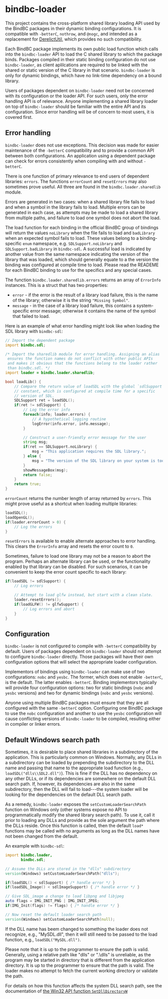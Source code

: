 # bindbc-loader
This project contains the cross-platform shared library loading API used by the BindBC packages in their dynamic binding configurations. It is compatible with `-betterC`, `nothrow`, and `@nogc`, and intended as a replacement for [DerelictUtil](https://github.com/DerelictOrg/DerelictUtil), which provides no such compatibility.

Each BindBC package implements its own public load function which calls into the `bindbc-loader` API to load the C shared library to which the package binds. Packages compiled in their static binding configuration do not use `bindbc-loader`, as client aplilcations are required to be linked with the shared or static version of the C library in that scenario. `bindbc-loader` is only for dynamic bindings, which have no link-time dependency on a bound library.

Users of packages dependent on `bindbc-loader` need not be concerned with its configuration or the loader API. For such users, only the error handling API is of relevance. Anyone implementing a shared library loader on top of `bindbc-loader` should be familiar with the entire API and its configuration. Since error handling will be of concern to most users, it is covered first.

## Error handling
`bindbc-loader` does not use exceptions. This decision was made for easier maintenance of the `-betterC` compatibility and to provide a common API between both configurations. An application using a dependent package can check for errors consistently when compiling with and without `-betterC`.

There is one function of primary relevance to end users of dependent libraries: `errors`. The functions `errorCount` and `resetErrors` may also sometimes prove useful. All three are found in the `bindbc.loader.sharedlib` module.

Errors are generated in two cases: when a shared library file fails to load and when a symbol in the library fails to load. Multiple errors can be generated in each case, as attempts may be made to load a shared library from multiple paths, and failure to load one symbol does not abort the load.

The load function for each binding in the official BindBC group of bindings will return the values `noLibrary` when the file fails to load and `badLibrary` when an expected symbol fails to load. These values belong to a binding-specific `enum` namespace, e.g. `SDLSupport.noLibrary` and `SDLSupport.badLibrary` in `bindbc-sdl`. A successful load is indicated by another value from the same namespace indicating the version of the library that was loaded, which should generally equate to a the version the binding was configured at compile time to load. Please read the READEME for each BindBC binding to use for the specifics and any special cases.

The function `bindbc.loader.sharedlib.errors` returns an array of `ErrorInfo` instances. This is a struct that has two properties:

* `error` - if the error is the result of a library load failure, this is the name of the library; otherwise it is the string `"Missing Symbol"`.
* `message` - in the case of a library load failure, this contains a system-specific error message; otherwise it contains the name of the symbol that failed to load.

Here is an example of what error handling might look like when loading the SDL library with `bindbc-sdl`:

```d
// Import the dependent package
import bindbc.sdl;

/* Import the sharedlib module for error handling. Assigning an alias
 ensures the function names do not conflict with other public APIs
 and makes it obvious that the functions belong to the loader rather
 than bindbc.sdl. */
import loader = bindbc.loader.sharedlib;

bool loadLib() {
    // Compare the return value of loadSDL with the global `sdlSupport`
    // constant, which is configured at compile time for a specific
    // version of SDL.
    SDLSupport ret = loadSDL();
    if(ret != sdlSupport) {
        // Log the error info
        foreach(info; loader.errors) {
            // A hypothetical logging routine
            logError(info.error, info.message);
        }

        // Construct a user-friendly error message for the user
        string msg;
        if(ret == SDLSupport.noLibrary) {
            msg = "This application requires the SDL library.";
        } else {
            msg = "The version of the SDL library on your system is too low. Please upgrade."
        }
        showMessageBox(msg);
        return false;
    }
    return true;
}
```

`errorCount` returns the number length of array returned by `errors`. This might prove useful as a shortcut when loading multiple libraries:

```d
loadSDL();
loadOpenGL();
if(loader.errorCount > 0) {
    // Log the errors
}
```

`resetErrors` is available to enable alternate approaches to error handling. This clears the `ErrorInfo` array and resets the error count to `0`.

Sometimes, failure to load one library may not be a reason to abort the program. Perhaps an alternate library can be used, or the functionality enabled by that library can be disabled. For such scenarios, it can be convenient to keep the error count specific to each library:

```d
if(loadSDL != sdlSupport) {
    // Log errors

    // Attempt to load glfw instead, but start with a clean slate.
    loader.resetErrors();
    if(loadGLFW() != glfwSupport) {
        // Log errors and abort
    }
}
```

## Configuration
`bindbc-loader` is not configured to compile with `-betterC` compatibility by default. Users of packages dependent on `bindbc-loader` should not attempt to configure `bindbc-loader` directly. Those packages will have their own configuration options that will select the appropriate loader configuration.

Implementors of bindings using `bindbc-loader` can make use of two configurations: `nobc` and `yesbc`. The former, which does not enable `-betterC`, is the default. The latter enables `-betterC`. Binding implementors typically will provide four configuration options: two for static bindings (`nobc` and `yesbc` versions) and two for dynamic bindings (`nobc` and `yesbc` versions).

Anyone using multiple BindBC packages must ensure that they are all configured with the same `-betterC` option. Configuring one BindBC package to use the `nobc` configuration and another to use the `yesbc` configuration will cause conflicting versions of `bindbc-loader` to be compiled, resulting either in compiler or linker errors.

## Default Windows search path
Sometimes, it is desirable to place shared libraries in a subdirectory of the application. This is particularly common on Windows. Normally, any DLLs in a subdirectory can be loaded by
prepending the subdirectory to the DLL name and passing that name to the appropriate load function (e.g., `loadSDL("dlls\\SDL2.dll")`). This is fine if the DLL has no dependency on any
other DLLs, or if its dependencies are somewhere on the default DLL search path. If, however, its dependencies are also in the same subdirectory, then the DLL will fail to load---the
system loader will be looking for the dependencies on the default DLL search path.

As a remedy, `bindbc-loader` exposes the `setCustomLoaderSearchPath` function on Windows only (other systems expose no API to programmatically modify the shared library search path). To
use it, call it prior to loading any DLLs and provide as the sole argument the path where the DLLs reside. Once this function is called, then the default `load*` functions may be called
with no arguments as long as the DLL names have not been changed from the default.

An example with `bindbc-sdl`:

```d
import bindbc.loader,
       bindbc.sdl;

// Assume the DLLs are stored in the "dlls" subdirectory
version(Windows) setCustomLoaderSearchPath("dlls");

if(loadSDL() < sdlSupport) { /* handle error */ }
if(loadSDL_Image() < sdlImageSupport) { /* handle error */ }

// Give SDL_image a change to load libpng and libjpeg
auto flags = IMG_INIT_PNG | IMG_INIT_JPEG;
if(IMG_Init(flags) != flags) { /* handle error */ }

// Now reset the default loader search path
version(Windows) setCustomLoaderSearchPath(null);
```

If the DLL name has beem changed to something the loader does not recognize, e.g., "MySDL.dll", then it will still need to be passed to the load function, e.g., `loadSDL("MySDL.dll")`.

Please note that it is up to the programmer to ensure the path is valid. Generally, using a relative path like "dlls" or ".\\dlls" is unreliable, as the program may be started in directory
that is different from the application directory. It is up to the programmer to ensure that the path is valid. The loader makes no attempt to fetch the current working directory or validate
the path.

For details on how this function affects the system DLL search path, see the documentation of [the Win32 API function `SetDllDirectoryW`](https://docs.microsoft.com/en-us/windows/win32/api/winbase/nf-winbase-setdlldirectoryw)